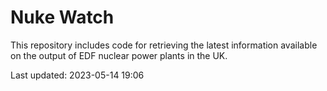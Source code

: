 # Nuke Watch

This repository includes code for retrieving the latest information available on the output of EDF nuclear power plants in the UK.

Last updated: 2023-05-14 19:06